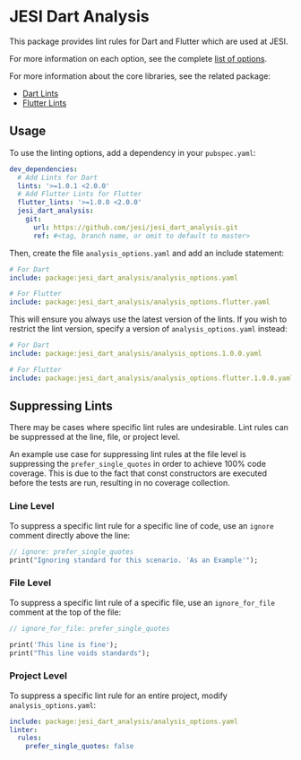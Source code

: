 # JESI Dart Analysis

This package provides lint rules for Dart and Flutter which are used at JESI.

For more information on each option, see the complete [list of options](https://dart.dev/tools/linter-rules).

For more information about the core libraries, see the related package:

* [Dart Lints](https://pub.dev/packages/lints)
* [Flutter Lints](https://pub.dev/packages/flutter_lints)

## Usage

To use the linting options, add a dependency in your `pubspec.yaml`:

```yaml
dev_dependencies:
  # Add Lints for Dart
  lints: '>=1.0.1 <2.0.0'
  # Add Flutter Lints for Flutter
  flutter_lints: '>=1.0.0 <2.0.0'
  jesi_dart_analysis:
    git:
      url: https://github.com/jesi/jesi_dart_analysis.git
      ref: #<tag, branch name, or omit to default to master>
```

Then, create the file `analysis_options.yaml` and add an include statement:

```yaml
# For Dart
include: package:jesi_dart_analysis/analysis_options.yaml

# For Flutter
include: package:jesi_dart_analysis/analysis_options.flutter.yaml
```

This will ensure you always use the latest version of the lints. If you wish to restrict the lint version, specify a
version of `analysis_options.yaml` instead:

```yaml
# For Dart
include: package:jesi_dart_analysis/analysis_options.1.0.0.yaml

# For Flutter
include: package:jesi_dart_analysis/analysis_options.flutter.1.0.0.yaml
```

## Suppressing Lints

There may be cases where specific lint rules are undesirable. Lint rules can be suppressed at the line, file, or project
level.

An example use case for suppressing lint rules at the file level is suppressing the `prefer_single_quotes` in order
to achieve 100% code coverage. This is due to the fact that const constructors are executed before the tests are run,
resulting in no coverage collection.

### Line Level

To suppress a specific lint rule for a specific line of code, use an `ignore` comment directly above the line:

```dart
// ignore: prefer_single_quotes
print("Ignoring standard for this scenario. 'As an Example'");
```

### File Level

To suppress a specific lint rule of a specific file, use an `ignore_for_file` comment at the top of the file:

```dart
// ignore_for_file: prefer_single_quotes

print('This line is fine');
print("This line voids standards");
```

### Project Level

To suppress a specific lint rule for an entire project, modify `analysis_options.yaml`:

```yaml
include: package:jesi_dart_analysis/analysis_options.yaml
linter:
  rules:
    prefer_single_quotes: false
```
